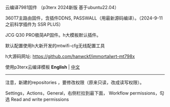 云编译7981固件
（p3terx 2024新版 基于ubuntu22.04）

360T7主路由固件，含插件DDNS, PASSWALL（用最新源码编译）。（2024-9-11之前科学插件为 SSR PLUS）

JCG Q30 PRO极简AP固件。h大模板默认插件。

默认配置使用h大新开发的mtwifi-cfg无线配置工具

h大源码网址:
https://github.com/hanwckf/immortalwrt-mt798x

使用p3terx云编译模板
**English** | [中文](https://p3terx.com/archives/build-openwrt-with-github-actions.html)

----------------------------------------------------------------
注意，新建的repositories ，要修改权限（原来只读，改成读写权限）。

Settings，Actions，General，右侧栏拉到最下面，	Workflow permissions，勾选 Read and write permissions
